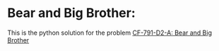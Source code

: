 # Bear and Big Brother:

This is the python solution for the problem [CF-791-D2-A: Bear and Big Brother](https://codeforces.com/contest/791/problem/A)
